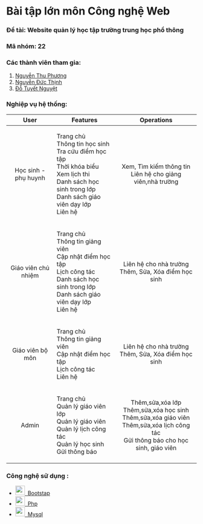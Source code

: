 # Bài tập lớn môn Công nghệ Web
### Đề tài: Website quản lý học tập trường trung học phổ thông
### Mã nhóm: 22
### Các thành viên tham gia:
1. [Nguyễn Thu Phương](https://github.com/NguyenMam)
2. [Nguyễn Đức Thịnh](https://github.com/ngthinh001) 
3. [Đỗ Tuyết Nguyệt](https://github.com/2612Donguyet)
### Nghiệp vụ hệ thống:
| User |Features| Operations <br />|
| :---: | :---: | :---: |
| Học sinh - phụ huynh | <p align="left">Trang chủ<br />Thông tin học sinh<br />Tra cứu điểm học tập<br />Thời khóa biểu<br />Xem lịch thi<br />Danh sách học sinh trong lớp<br />Danh sách giáo viên dạy lớp<br />Liên hệ </p> | Xem, Tìm kiếm thông tin <br />  Liên hệ cho giảng viên,nhà trường|
| Giáo viên chủ nhiệm |<p align="left"> Trang chủ<br />Thông tin giảng viên<br />Cập nhật điểm học tập<br />Lịch công tác<br /> Danh sách học sinh trong lớp<br />Danh sách giáo viên dạy lớp<br />Liên hệ </p> |Liên hệ cho nhà trường<br /> Thêm, Sửa, Xóa điểm học sinh  |
| Giáo viên bộ môn | <p align="left"> Trang chủ<br />Thông tin giảng viên<br />Cập nhật điểm học tập<br />Lịch công tác<br /> Liên hệ </p> | Liên hệ cho nhà trường <br />Thêm, Sửa, Xóa điểm học sinh |
| Admin | <p align="left"> Trang chủ<br />Quản lý giáo viên lớp<br />Quản lý giáo viên<br />Quản lý lịch công tác<br />Quản lý học sinh<br /> Gửi thông báo </p>  | Thêm,sửa,xóa lớp<br /> Thêm,sửa,xóa học sinh<br /> Thêm,sửa,xóa giáo viên<br />Thêm,sửa,xóa lịch công tác<br /> Gửi thông báo cho học sinh, giáo viên |
### Công nghệ sử dụng :

- <a href="https://getbootstrap.com/"><img src="https://upload.wikimedia.org/wikipedia/commons/thumb/b/b2/Bootstrap_logo.svg/512px-Bootstrap_logo.svg.png" height=25, width=25 />&nbsp;&nbsp;Bootstap</a> 
- <a href="https://www.php.net/"><img src="https://upload.wikimedia.org/wikipedia/commons/thumb/2/27/PHP-logo.svg/2560px-PHP-logo.svg.png" height=25, width=25 />&nbsp;&nbsp;Php</a> 
- <a href="https://www.mysql.com//"><img src="https://download.logo.wine/logo/MySQL/MySQL-Logo.wine.png" height=25, width=25 />&nbsp;&nbsp;Mysql</a> 

